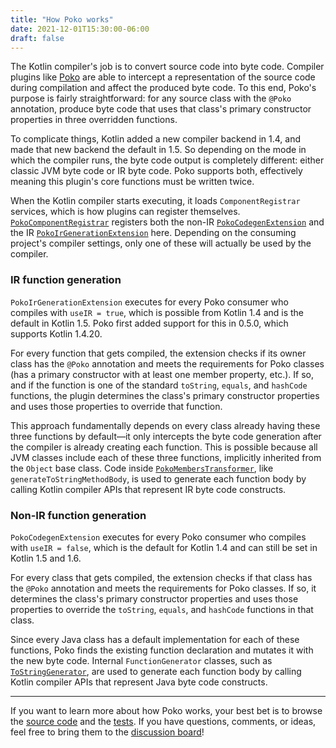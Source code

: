 ```yaml
---
title: "How Poko works"
date: 2021-12-01T15:30:00-06:00
draft: false
---
```


The Kotlin compiler's job is to convert source code into byte code. Compiler plugins like [Poko](https://github.com/drewhamilton/Poko)
are able to intercept a representation of the source code during compilation and affect the
produced byte code. To this end, Poko's purpose is fairly straightforward: for any source class with
the `@Poko` annotation, produce byte code that uses that class's primary constructor properties in
three overridden functions.

To complicate things, Kotlin added a new compiler backend in 1.4, and made that new backend the
default in 1.5. So depending on the mode in which the compiler runs, the byte code output is
completely different: either classic JVM byte code or IR byte code. Poko supports both, effectively
meaning this plugin's core functions must be written twice.

When the Kotlin compiler starts executing, it loads `ComponentRegistrar` services, which is how
plugins can register themselves. [`PokoComponentRegistrar`](https://github.com/drewhamilton/Poko/blob/main/poko-compiler-plugin/src/main/kotlin/dev/drewhamilton/poko/PokoComponentRegistrar.kt)
registers both the non-IR [`PokoCodegenExtension`](https://github.com/drewhamilton/Poko/blob/main/poko-compiler-plugin/src/main/kotlin/dev/drewhamilton/poko/codegen/PokoCodegenExtension.kt)
and the IR [`PokoIrGenerationExtension`](https://github.com/drewhamilton/Poko/blob/main/poko-compiler-plugin/src/main/kotlin/dev/drewhamilton/poko/ir/PokoIrGenerationExtension.kt)
here. Depending on the consuming project's compiler settings, only one of these will actually be
used by the compiler.

### IR function generation

`PokoIrGenerationExtension` executes for every Poko consumer who compiles with `useIR = true`, which
is possible from Kotlin 1.4 and is the default in Kotlin 1.5. Poko first added support for this in
0.5.0, which supports Kotlin 1.4.20.

For every function that gets compiled, the extension checks if its owner class has the `@Poko`
annotation and meets the requirements for Poko classes (has a primary constructor with at least one
member property, etc.). If so, and if the function is one of the standard `toString`, `equals`, and
`hashCode` functions, the plugin determines the class's primary constructor properties and uses
those properties to override that function.

This approach fundamentally depends on every class already having these three functions by
default—it only intercepts the byte code generation after the compiler is already creating each
function. This is possible because all JVM classes include each of these three functions, implicitly
inherited from the `Object` base class. Code inside [`PokoMembersTransformer`](https://github.com/drewhamilton/Poko/blob/main/poko-compiler-plugin/src/main/kotlin/dev/drewhamilton/poko/ir/PokoMembersTransformer.kt),
like `generateToStringMethodBody`, is used to generate each function body by calling Kotlin compiler
APIs that represent IR byte code constructs.

### Non-IR function generation

`PokoCodegenExtension` executes for every Poko consumer who compiles with `useIR = false`, which is
the default for Kotlin 1.4 and can still be set in Kotlin 1.5 and 1.6.

For every class that gets compiled, the extension checks if that class has the `@Poko` annotation
and meets the requirements for Poko classes. If so, it determines the class's primary constructor
properties and uses those properties to override the `toString`, `equals`, and `hashCode` functions
in that class.

Since every Java class has a default implementation for each of these functions, Poko finds the
existing function declaration and mutates it with the new byte code. Internal `FunctionGenerator`
classes, such as [`ToStringGenerator`](https://github.com/drewhamilton/Poko/blob/main/poko-compiler-plugin/src/main/kotlin/dev/drewhamilton/poko/codegen/ToStringGenerator.kt),
are used to generate each function body by calling Kotlin compiler APIs that represent Java byte code
constructs.

---

If you want to learn more about how Poko works, your best bet is to browse the [source code](https://github.com/drewhamilton/Poko/tree/main/poko-compiler-plugin/src/main/kotlin/dev/drewhamilton/poko)
and the [tests](https://github.com/drewhamilton/Poko/blob/main/poko-compiler-plugin/src/test/kotlin/dev/drewhamilton/poko/PokoCompilerPluginTest.kt).
If you have questions, comments, or ideas, feel free to bring them to the [discussion board](https://github.com/drewhamilton/Poko/discussions)!
